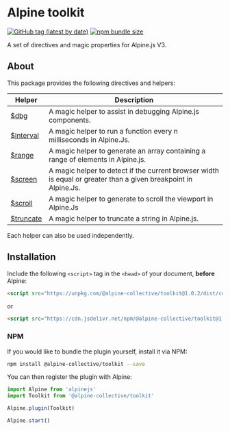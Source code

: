 # Alpine toolkit

[![GitHub tag (latest by date)](https://img.shields.io/npm/v/@alpine-collective/toolkit)](https://www.npmjs.com/package/@alpine-collective/toolkit)
[![npm bundle size](https://img.shields.io/bundlephobia/minzip/@alpine-collective/toolkit?color=#0F0)](https://bundlephobia.com/result?p=@alpine-collective/toolkit)

A set of directives and magic properties for Alpine.js V3.

## About

This package provides the following directives and helpers:

| Helper | Description |
| --- | --- |
| [$dbg](https://github.com/alpine-collective/toolkit/blob/main/packages/%24dbg/README.md) | A magic helper to assist in debugging Alpine.js components. |
| [$interval](https://github.com/alpine-collective/toolkit/blob/main/packages/%24interval/README.md) | A magic helper to run a function every n milliseconds in Alpine.Js. |
| [$range](https://github.com/alpine-collective/toolkit/blob/main/packages/%24range/README.md) | A magic helper to generate an array containing a range of elements in Alpine.js. |
| [$screen](https://github.com/alpine-collective/toolkit/blob/main/packages/%24screen/README.md) | A magic helper to detect if the current browser width is equal or greater than a given breakpoint in Alpine.Js. |
| [$scroll](https://github.com/alpine-collective/toolkit/blob/main/packages/%24scroll/README.md) | A magic helper to generate to scroll the viewport in Alpine.Js |
| [$truncate](https://github.com/alpine-collective/toolkit/blob/main/packages/%24truncate/README.md) | A magic helper to truncate a string in Alpine.js. |

Each helper can also be used independently.

## Installation

Include the following `<script>` tag in the `<head>` of your document, **before** Alpine:

```html
<script src="https://unpkg.com/@alpine-collective/toolkit@1.0.2/dist/cdn.min.js" defer></script>
```
or
```html
<script src="https://cdn.jsdelivr.net/npm/@alpine-collective/toolkit@1.0.2/dist/cdn.min.js" defer></script>
```

### NPM

If you would like to bundle the plugin yourself, install it via NPM:

```bash
npm install @alpine-collective/toolkit --save
```

You can then register the plugin with Alpine:

```js
import Alpine from 'alpinejs'
import Toolkit from '@alpine-collective/toolkit'

Alpine.plugin(Toolkit)

Alpine.start()
```
